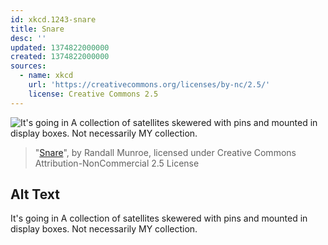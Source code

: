 ```yaml
---
id: xkcd.1243-snare
title: Snare
desc: ''
updated: 1374822000000
created: 1374822000000
sources:
  - name: xkcd
    url: 'https://creativecommons.org/licenses/by-nc/2.5/'
    license: Creative Commons 2.5
---
```

![It's going in A collection of satellites skewered with pins and mounted in display boxes. Not necessarily MY collection.](https://imgs.xkcd.com/comics/snare.png)
> "[Snare](https://xkcd.com/1243/)", by Randall Munroe, licensed under Creative Commons Attribution-NonCommercial 2.5 License

## Alt Text
It's going in A collection of satellites skewered with pins and mounted in display boxes. Not necessarily MY collection.

